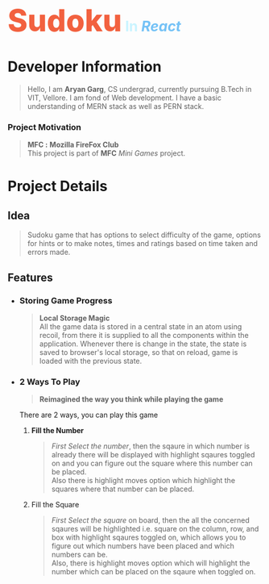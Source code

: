 <h1>
    <span style='color: #F2613F; font-weight: 800; font-size: 60px'>Sudoku</span>
    <span style='color: #CAF4FF; font-weight: 700'>In</span>
    <em><span style='color: #75C2F6; font-weight: 700'>React</span></em>
</h1>

# Developer Information
> Hello, I am **Aryan Garg**, CS undergrad, currently pursuing B.Tech in VIT, Vellore. I am fond of Web development. I have a basic understanding of MERN stack as well as PERN stack.

### Project Motivation
> **MFC :** __Mozilla FireFox Club__  
This project is part of **MFC** *Mini Games* project.


# Project Details
## Idea
> Sudoku game that has options to select difficulty of the game, options for hints or to make notes, times and ratings based on time taken and errors made.

## Features
- ### Storing Game Progress
  > **Local Storage Magic**  
  All the game data is stored in a central state in an atom using recoil, from there it is supplied to all the components within the application. Whenever there is change in the state, the state is saved to browser's local storage, so that on reload, game is loaded with the previous state.
- ### 2 Ways To Play
    > **Reimagined the way you think while playing the game** 

    There are 2 ways, you can play this game
    1. **Fill the Number**   
         > *First Select the number*, then the sqaure in which number is already there will be displayed with highlight sqaures toggled on and you can figure out the square where this number can be placed.  
         Also there is highlight moves option which highlight the squares where that number can be placed.
    2. Fill the Square
         > *First Select the square* on board, then the all the concerned sqaures will be highlighted i.e. square on the column, row, and box with highlight sqaures toggled on, which allows you to figure out which numbers have been placed and which numbers can be.  
         Also, there is highlight moves option which will highlight the number which can be placed on the sqaure when toggled on.
            
        


    



